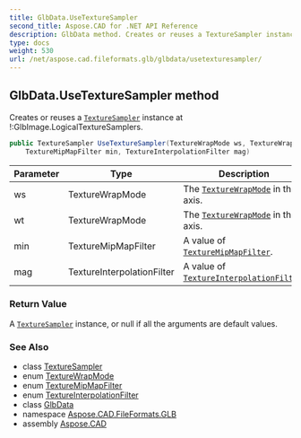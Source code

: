 ```yaml
---
title: GlbData.UseTextureSampler
second_title: Aspose.CAD for .NET API Reference
description: GlbData method. Creates or reuses a TextureSampler instance at GlbImage.LogicalTextureSamplers
type: docs
weight: 530
url: /net/aspose.cad.fileformats.glb/glbdata/usetexturesampler/
---
```

## GlbData.UseTextureSampler method

Creates or reuses a [`TextureSampler`](../../texturesampler/) instance at !:GlbImage.LogicalTextureSamplers.

```csharp
public TextureSampler UseTextureSampler(TextureWrapMode ws, TextureWrapMode wt, 
    TextureMipMapFilter min, TextureInterpolationFilter mag)
```

| Parameter | Type | Description |
| --- | --- | --- |
| ws | TextureWrapMode | The [`TextureWrapMode`](../../texturewrapmode/) in the S axis. |
| wt | TextureWrapMode | The [`TextureWrapMode`](../../texturewrapmode/) in the T axis. |
| min | TextureMipMapFilter | A value of [`TextureMipMapFilter`](../../texturemipmapfilter/). |
| mag | TextureInterpolationFilter | A value of [`TextureInterpolationFilter`](../../textureinterpolationfilter/). |

### Return Value

A [`TextureSampler`](../../texturesampler/) instance, or null if all the arguments are default values.

### See Also

* class [TextureSampler](../../texturesampler/)
* enum [TextureWrapMode](../../texturewrapmode/)
* enum [TextureMipMapFilter](../../texturemipmapfilter/)
* enum [TextureInterpolationFilter](../../textureinterpolationfilter/)
* class [GlbData](../)
* namespace [Aspose.CAD.FileFormats.GLB](../../../aspose.cad.fileformats.glb/)
* assembly [Aspose.CAD](../../../)


